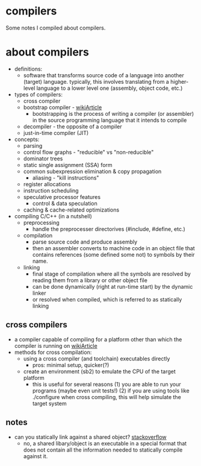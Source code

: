 # compilers
Some notes I compiled about compilers.

# about compilers
* definitions:
    * software that transforms source code of a language into another (target)
      language. typically, this involves translating from a higher-level
      language to a lower level one (assembly, object code, etc.)
* types of compilers:
    * cross compiler
    * bootstrap compiler - [wikiArticle](https://en.wikipedia.org/wiki/Bootstrapping_(compilers))
        * bootstrapping is the process of writing a compiler (or assembler) in
          the source programming language that it intends to compile
    * decompiler - the opposite of a compiler
    * just-in-time compiler (JIT)
* concepts:
    * parsing
    * control flow graphs - "reducible" vs "non-reducible"
    * dominator trees
    * static single assignment (SSA) form
    * common subexpression elimination & copy propagation
        * aliasing - "kill instructions"
    * register allocations
    * instruction scheduling
    * speculative processor features
        * control & data speculation
    * caching & cache-related optimizations
* compiling C/C++ (in a nutshell)
    * preprocessing
        * handle the preprocesser directorives (#include, #define, etc.)
    * compilation
        * parse source code and produce assembly
        * then an assembler converts to machine code in an object file that
          contains references (some defined some not) to symbols by their name.
    * linking
        * final stage of compilation where all the symbols are resolved by
          reading them from a library or other object file
        * can be done dynamically (right at run-time start) by the dynamic
          linker 
        * or resolved when compiled, which is referred to as statically linking

## cross compilers
* a compiler capable of compiling for a platform other than which the compiler
  is running on [wikiArticle](https://en.wikipedia.org/wiki/Cross_compiler)
* methods for cross compilation:
    * using a cross compiler (and toolchain) executables directly
        * pros: minimal setup, quicker(?)
    * create an environment (sb2) to emulate the CPU of the target platform
        * this is useful for several reasons (1) you are able to run your
          programs (maybe even unit tests!) (2) if you are using tools like
          ./configure when cross compiling, this will help simulate the target
          system

## notes
* can you statically link against a shared object? [stackoverflow](https://stackoverflow.com/questions/725472/static-link-of-shared-library-function-in-gcc)
    * no, a shared libary/object is an executable in a special format that does
      not contain all the information needed to statically compile against it.

